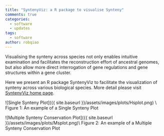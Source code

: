 ```yaml
---
title: "SyntenyViz: a R package to visualise Synteny"
comments: true
categories:
  - software
  - updates
tags:
  - software
author: robqiao
---
```


Visualising the synteny across species not only enables intuitive examination and facilitates the reconstruction effort of ancestral genomes, but also allow more direct interrogation of gene regulations and gene structures within a gene cluster.

Here we present an R package SyntenyViz to facilitate the visualization of synteny across various biological species. More detail please visit [SyntenyViz home page](https://dpp4researchgroup.github.io/SyntenyViz/).

![Single Synteny Plot]({{ site.baseurl }}/assets/images/plots/Hsplot.png) \\
Figure 1: An example of a Single Synteny Plot

![Multiple Synteny Conservation Plot]({{ site.baseurl }}/assets/images/plots/Msplot.png)\\
Figure 2: An example of a Multiple Synteny Conservation Plot
